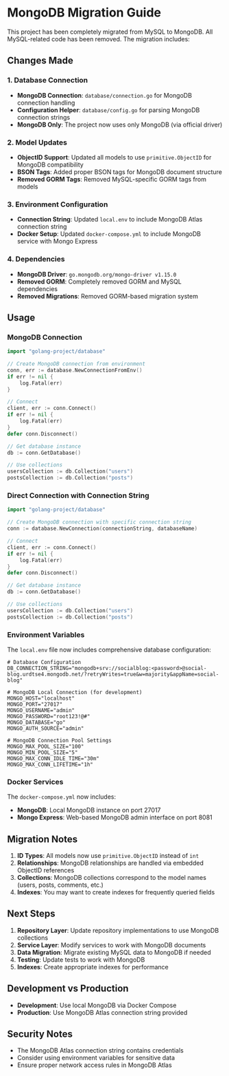 # MongoDB Migration Guide

This project has been completely migrated from MySQL to MongoDB. All MySQL-related code has been removed. The migration includes:

## Changes Made

### 1. Database Connection
- **MongoDB Connection**: `database/connection.go` for MongoDB connection handling
- **Configuration Helper**: `database/config.go` for parsing MongoDB connection strings
- **MongoDB Only**: The project now uses only MongoDB (via official driver)

### 2. Model Updates
- **ObjectID Support**: Updated all models to use `primitive.ObjectID` for MongoDB compatibility
- **BSON Tags**: Added proper BSON tags for MongoDB document structure
- **Removed GORM Tags**: Removed MySQL-specific GORM tags from models

### 3. Environment Configuration
- **Connection String**: Updated `local.env` to include MongoDB Atlas connection string
- **Docker Setup**: Updated `docker-compose.yml` to include MongoDB service with Mongo Express

### 4. Dependencies
- **MongoDB Driver**: `go.mongodb.org/mongo-driver v1.15.0`
- **Removed GORM**: Completely removed GORM and MySQL dependencies
- **Removed Migrations**: Removed GORM-based migration system

## Usage

### MongoDB Connection
```go
import "golang-project/database"

// Create MongoDB connection from environment
conn, err := database.NewConnectionFromEnv()
if err != nil {
    log.Fatal(err)
}

// Connect
client, err := conn.Connect()
if err != nil {
    log.Fatal(err)
}
defer conn.Disconnect()

// Get database instance
db := conn.GetDatabase()

// Use collections
usersCollection := db.Collection("users")
postsCollection := db.Collection("posts")
```

### Direct Connection with Connection String
```go
import "golang-project/database"

// Create MongoDB connection with specific connection string
conn := database.NewConnection(connectionString, databaseName)

// Connect
client, err := conn.Connect()
if err != nil {
    log.Fatal(err)
}
defer conn.Disconnect()

// Get database instance
db := conn.GetDatabase()

// Use collections
usersCollection := db.Collection("users")
postsCollection := db.Collection("posts")
```

### Environment Variables
The `local.env` file now includes comprehensive database configuration:

```env
# Database Configuration
DB_CONNECTION_STRING="mongodb+srv://socialblog:<password>@social-blog.urdtse4.mongodb.net/?retryWrites=true&w=majority&appName=social-blog"

# MongoDB Local Connection (for development)
MONGO_HOST="localhost"
MONGO_PORT="27017"
MONGO_USERNAME="admin"
MONGO_PASSWORD="root123!@#"
MONGO_DATABASE="go"
MONGO_AUTH_SOURCE="admin"

# MongoDB Connection Pool Settings
MONGO_MAX_POOL_SIZE="100"
MONGO_MIN_POOL_SIZE="5"
MONGO_MAX_CONN_IDLE_TIME="30m"
MONGO_MAX_CONN_LIFETIME="1h"
```

### Docker Services
The `docker-compose.yml` now includes:
- **MongoDB**: Local MongoDB instance on port 27017
- **Mongo Express**: Web-based MongoDB admin interface on port 8081

## Migration Notes

1. **ID Types**: All models now use `primitive.ObjectID` instead of `int`
2. **Relationships**: MongoDB relationships are handled via embedded ObjectID references
3. **Collections**: MongoDB collections correspond to the model names (users, posts, comments, etc.)
4. **Indexes**: You may want to create indexes for frequently queried fields

## Next Steps

1. **Repository Layer**: Update repository implementations to use MongoDB collections
2. **Service Layer**: Modify services to work with MongoDB documents
3. **Data Migration**: Migrate existing MySQL data to MongoDB if needed
4. **Testing**: Update tests to work with MongoDB
5. **Indexes**: Create appropriate indexes for performance

## Development vs Production

- **Development**: Use local MongoDB via Docker Compose
- **Production**: Use MongoDB Atlas connection string provided

## Security Notes

- The MongoDB Atlas connection string contains credentials
- Consider using environment variables for sensitive data
- Ensure proper network access rules in MongoDB Atlas
